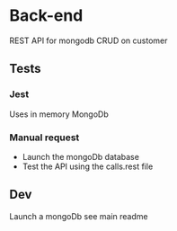 # Back-end

REST API for mongodb
CRUD on customer

## Tests

### Jest

Uses in memory MongoDb

### Manual request

- Launch the mongoDb database
- Test the API using the calls.rest file

## Dev

Launch a mongoDb see main readme
